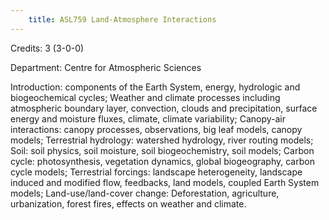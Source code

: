 ```yaml
---
    title: ASL759 Land-Atmosphere Interactions
---
```

Credits: 3 (3-0-0)

Department: Centre for Atmospheric Sciences

Introduction: components of the Earth System, energy, hydrologic and biogeochemical cycles; Weather and climate processes including atmospheric boundary layer, convection, clouds and precipitation, surface energy and moisture fluxes, climate, climate variability; Canopy-air interactions: canopy processes, observations, big leaf models, canopy models; Terrestrial hydrology: watershed hydrology, river routing models; Soil: soil physics, soil moisture, soil biogeochemistry, soil models; Carbon cycle: photosynthesis, vegetation dynamics, global biogeography, carbon cycle models; Terrestrial forcings: landscape heterogeneity, landscape induced and modified flow, feedbacks, land models, coupled Earth System models; Land-use/land-cover change: Deforestation, agriculture, urbanization, forest fires, effects on weather and climate.